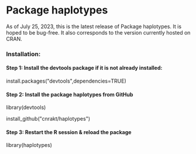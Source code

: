 # Package haplotypes


As of July 25, 2023, this is the latest release of Package haplotypes. It is hoped to be bug-free. It also corresponds to the version currently hosted on CRAN.

### Installation:

#### Step 1: Install the devtools package if it is not already installed:

install.packages("devtools",dependencies=TRUE)

#### Step 2: Install the package haplotypes from GitHub 

library(devtools)

install_github("cnrakt/haplotypes")

#### Step 3: Restart the R session & reload the package

library(haplotypes)
